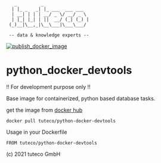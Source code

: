 ```
   _         _                 
  | |_ _   _| |_ ___  ___ ___  
  | __| | | | __/ _ \/ __/ _ \ 
  | |_| |_| | ||  __/ (_| (_) |
 (_)__|\__,_|\__\___|\___\___/ 
 
 -- data & knowledge experts --                              
```
[![publish_docker_image](https://github.com/tuteco/python_docker_devtools/actions/workflows/publish_docker_image.yaml/badge.svg)](https://github.com/tuteco/python_docker_devtools/actions/workflows/publish_docker_image.yaml)

# python_docker_devtools
!! For development purpose only !!

Base image for containerized, python based database tasks.

get the image from [docker hub](https://hub.docker.com/r/tuteco/python-docker-devtools)

```{bash}
docker pull tuteco/python-docker-devtools
```

Usage in your Dockerfile
```
FROM tuteco/python-docker-devtools
```

(c) 2021 tuteco GmbH